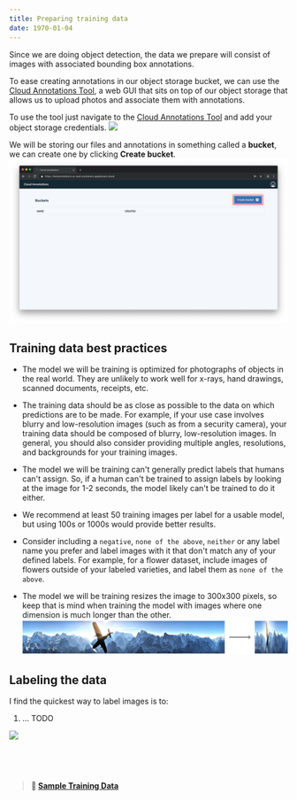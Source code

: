 ```yaml
---
title: Preparing training data
date: 1970-01-04
---
```

Since we are doing object detection, the data we prepare will consist of images with associated bounding box annotations.

To ease creating annotations in our object storage bucket, we can use the [Cloud Annotations Tool](https://annotations.us-east.containers.appdomain.cloud), a web GUI that sits on top of our object storage that allows us to upload photos and associate them with annotations.

To use the tool just navigate to the [Cloud Annotations Tool](https://annotations.us-east.containers.appdomain.cloud) and add your object storage credentials.
![](https://d2mxuefqeaa7sj.cloudfront.net/s_E7D1C1E8D801F89315B72C10AD83AE795982C7EB84F7BA48CECD8A576B02D6CC_1539807682825_Screen+Shot+2018-10-17+at+4.21.05+PM.png)

We will be storing our files and annotations in something called a **bucket**, we can create one by clicking **Create bucket**.
![](assets/create_bucket.png)

## Training data best practices
* The model we will be training is optimized for photographs of objects in the real world. They are unlikely to work well for x-rays, hand drawings, scanned documents, receipts, etc.

* The training data should be as close as possible to the data on which predictions are to be made. For example, if your use case involves blurry and low-resolution images (such as from a security camera), your training data should be composed of blurry, low-resolution images. In general, you should also consider providing multiple angles, resolutions, and backgrounds for your training images.

* The model we will be training can't generally predict labels that humans can't assign. So, if a human can't be trained to assign labels by looking at the image for 1-2 seconds, the model likely can't be trained to do it either.

* We recommend at least 50 training images per label for a usable model, but using 100s or 1000s would provide better results.

* Consider including a `negative`, `none of the above`, `neither` or any label name you prefer and label images with it that don't match any of your defined labels. For example, for a flower dataset, include images of flowers outside of your labeled varieties, and label them as `none of the above`.

* The model we will be training resizes the image to 300x300 pixels, so keep that is mind when training the model with images where one dimension is much longer than the other.
![](assets/image_shrink.png)

## Labeling the data
I find the quickest way to label images is to:
1. ... TODO

![](assets/TODO:Localization.png)

## &nbsp;
> **📁 [Sample Training Data](https://public.boxcloud.com/d/1/b1!N_TtAMQuxseJoI0MXlco14KYfpbX0I_6mDovrNj7HViqvlJAvoQxLrzOvi_Ne6H3aUo4ZT4cm4EDVj-rSnZ5y4hnLtyrS_LacSQyJ-Qui3TDB7skMDMydu4CAfQnYhYSLB9InVREhlOnHefV1OujIRyopj1rnCteIp1pDeUZnGcalIzLuAMB-NKLsqImNEUwYfv1WXP_WrcT6DCRSPrqJhXpiIdsMuN70ixm-dX5aZRZZS7zqYZ1d1MH1hPEdfCGG8PZw2HT4oPUNCgEgYzgbDE8BpQab_UiPXJqqezZpEOgatGcmTTBaYhQuSIwaNVb_vUwI4JOLjqQklus1QW1YE3Mkpv9eUKYd6FkY-h8BMpO-50ELu3ezV9VOW5fDS3Tw75qJupYw2QNHz2wOgg2LW6XTLUx0ZaFEsLl-B3-IAPsj1Bfv_S1OVFu8mrz5dSPqwXRuV0CQd4qQglsRP0jhDXUGyKHCQIY256m0X87_NzLef9IpjC8mrCYSgZmrekowocFrbxj20SCNlKj1lYi3DpPDX87frAXYWbfrgWvNdOwiLIA6uokNX2GtqYkVIypjSpoaDXvI4UL0Oc5_AJCR_64McQEZ4a9wsosDNZIyN0i2mAemIBBnR8Ztti6qVkiNS_UjZeRwqV0pzfKlNf2ZLYkOBXyD1fKracluB3FkiCko9JIUHb1HfGF8iLUNmqSvT9wX9HUhFnTzb3KigtTHiOQAu66z1T64-m6EX_XJKob7jt_z6BkvesgFe9OV0WvIntqsQURjy9BhFh1osParFiSwipdgUGPG5fFNTklk8CUEnrFTYRKLwTW_luejLTvpfpYQqAYVprqeI5pnAdA3X9Y_kz-jSL9gve-X_MjwgzPO5NPI7kBEwfvOAMucWGJy0n7_i_-qStT2QoOdwsNoJjxQ0GESKQVIR5dQxZCXv15sPtXT5BkxEN-WipLp6AYnGIAmNqpMm6sgrwnKL22H6NR52CFHBBZu6gAm5s9JQH2O4TZfcHeW0qsL1bH3YP14O8OO2PZjVApw9A8-CQWODzNgOVQ5YxPopSpSFjCQSYmHQHCOCNAQpRaVxb7kT1w2zUSaC-yNlndJMqCrBa92MNhpAsbQego1g3UHG1818JQkPthS3lXrriRBd8BTspdQ18rM1yUVmObXVX0Mg-hlsm-YneRKUxF6DGPMTxrfaROA0cXZGPe5IVNIQdemdLQpQIbcwV4PRfl3mB67PnCA981eOZlCmU./download)**
